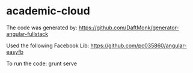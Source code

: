academic-cloud
==============

The code was generated by:
https://github.com/DaftMonk/generator-angular-fullstack

Used the following Facebook Lib:
https://github.com/pc035860/angular-easyfb

To run the code:
grunt serve
